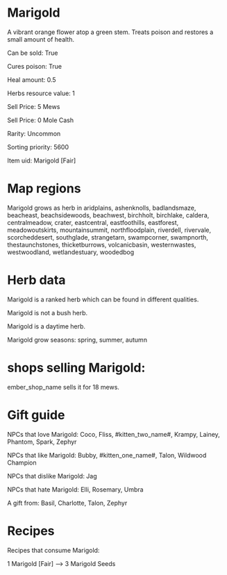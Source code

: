 # Marigold

A vibrant orange flower atop a green stem. Treats poison and restores a small amount of health.

Can be sold: True

Cures poison: True

Heal amount: 0.5

Herbs resource value: 1

Sell Price: 5 Mews

Sell Price: 0 Mole Cash

Rarity: Uncommon

Sorting priority: 5600

Item uid: Marigold [Fair]

# Map regions

Marigold grows as herb in aridplains, ashenknolls, badlandsmaze, beacheast, beachsidewoods, beachwest, birchholt, birchlake, caldera, centralmeadow, crater, eastcentral, eastfoothills, eastforest, meadowoutskirts, mountainsummit, northfloodplain, riverdell, rivervale, scorcheddesert, southglade, strangetarn, swampcorner, swampnorth, thestaunchstones, thicketburrows, volcanicbasin, westernwastes, westwoodland, wetlandestuary, woodedbog

# Herb data

Marigold is a ranked herb which can be found in different qualities.

Marigold is not a bush herb.

Marigold is a daytime herb.

Marigold grow seasons: spring, summer, autumn

# shops selling Marigold:

ember_shop_name sells it for 18 mews.

# Gift guide

NPCs that love Marigold: Coco, Fliss, #kitten_two_name#, Krampy, Lainey, Phantom, Spark, Zephyr

NPCs that like Marigold: Bubby, #kitten_one_name#, Talon, Wildwood Champion

NPCs that dislike Marigold: Jag

NPCs that hate Marigold: Elli, Rosemary, Umbra

A gift from: Basil, Charlotte, Talon, Zephyr

# Recipes

Recipes that consume Marigold:

1 Marigold [Fair] --> 3 Marigold Seeds